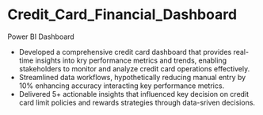 # Credit_Card_Financial_Dashboard
Power BI Dashboard

- Developed a comprehensive credit card dashboard that provides real-time insights into kry performance metrics and trends, enabling stakeholders to monitor and analyze credit 
   card operations effectively.
- Streamlined data workflows, hypothetically reducing manual entry by 10% enhancing accuracy interacting key performance metrics.
- Delivered 5+ actionable insights that influenced key decision on credit card limit policies and rewards strategies through data-sriven decisions.
